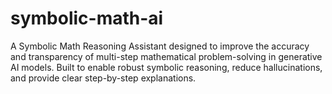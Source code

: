# symbolic-math-ai
A Symbolic Math Reasoning Assistant designed to improve the accuracy and transparency of multi-step mathematical problem-solving in generative AI models. Built to enable robust symbolic reasoning, reduce hallucinations, and provide clear step-by-step explanations. 
